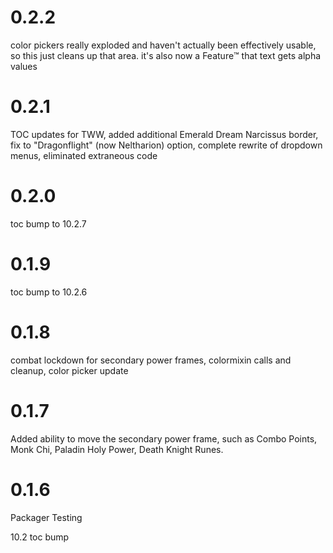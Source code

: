# 0.2.2

color pickers really exploded and haven't actually been effectively usable, so this just cleans up that area. it's also now a Feature™️ that text gets alpha values

# 0.2.1

TOC updates for TWW, added additional Emerald Dream Narcissus border, fix to "Dragonflight" (now Neltharion) option, complete rewrite of dropdown menus, eliminated extraneous code

# 0.2.0

toc bump to 10.2.7

# 0.1.9

toc bump to 10.2.6

# 0.1.8

combat lockdown for secondary power frames, colormixin calls and cleanup, color picker update

# 0.1.7

Added ability to move the secondary power frame, such as Combo Points, Monk Chi, Paladin Holy Power, Death Knight Runes.

# 0.1.6

Packager Testing

10.2 toc bump